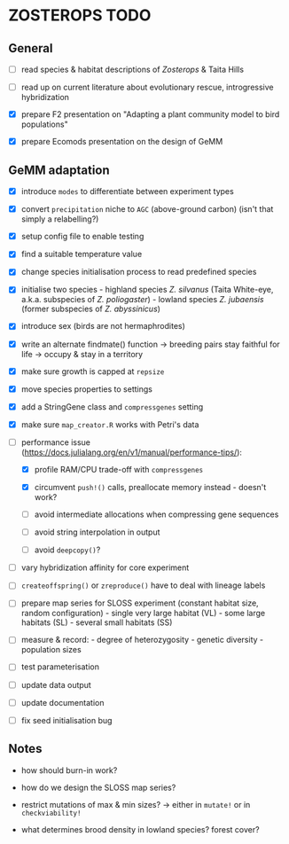 # ZOSTEROPS TODO

## General

- [ ] read species & habitat descriptions of *Zosterops* & Taita Hills

- [ ] read up on current literature about evolutionary rescue, introgressive hybridization

- [X] prepare F2 presentation on "Adapting a plant community model to bird populations"

- [X] prepare Ecomods presentation on the design of GeMM

## GeMM adaptation

- [X] introduce `modes` to differentiate between experiment types

- [X] convert `precipitation` niche to `AGC` (above-ground carbon) (isn't that simply a relabelling?)

- [X] setup config file to enable testing

- [X] find a suitable temperature value

- [X] change species initialisation process to read predefined species

- [X] initialise two species
		- highland species *Z. silvanus* (Taita White-eye, a.k.a. subspecies of *Z. poliogaster*)
		- lowland species *Z. jubaensis* (former subspecies of *Z. abyssinicus*)

- [X] introduce sex (birds are not hermaphrodites)

- [X] write an alternate findmate() function
		-> breeding pairs stay faithful for life
		-> occupy & stay in a territory

- [X] make sure growth is capped at `repsize`

- [X] move species properties to settings

- [X] add a StringGene class and `compressgenes` setting

- [X] make sure `map_creator.R` works with Petri's data

- [ ] performance issue (https://docs.julialang.org/en/v1/manual/performance-tips/):
  - [X] profile RAM/CPU trade-off with `compressgenes`
  - [X] circumvent `push!()` calls, preallocate memory instead - doesn't work?
  - [ ] avoid intermediate allocations when compressing gene sequences
  - [ ] avoid string interpolation in output
  - [ ] avoid `deepcopy()`?


- [ ] vary hybridization affinity for core experiment

- [ ] `createoffspring()` or `zreproduce()` have to deal with lineage labels

- [ ] prepare map series for SLOSS experiment (constant habitat size, random configuration)
		- single very large habitat (VL)
		- some large habitats (SL)
		- several small habitats (SS)

- [ ] measure & record:
		- degree of heterozygosity
		- genetic diversity
		- population sizes

- [ ] test parameterisation

- [ ] update data output

- [ ] update documentation

- [ ] fix seed initialisation bug

## Notes

- how should burn-in work?

- how do we design the SLOSS map series?

- restrict mutations of max & min sizes?
  -> either in `mutate!` or in `checkviability!`

- what determines brood density in lowland species? forest cover?
